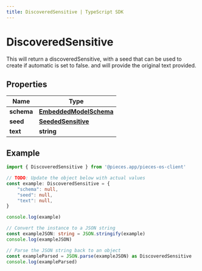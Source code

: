 ```yaml
---
title: DiscoveredSensitive | TypeScript SDK
---
```



# DiscoveredSensitive

This will return a discoveredSensitive, with a seed that can be used to create if automatic is set to false. and will provide the original text provided.

## Properties

Name | Type
------------ | -------------
**schema** | [**EmbeddedModelSchema**](EmbeddedModelSchema)
**seed** | [**SeededSensitive**](SeededSensitive)
**text** | **string**

## Example

```typescript
import { DiscoveredSensitive } from '@pieces.app/pieces-os-client'

// TODO: Update the object below with actual values
const example: DiscoveredSensitive = {
    "schema": null,
    "seed": null,
    "text": null,
}

console.log(example)

// Convert the instance to a JSON string
const exampleJSON: string = JSON.stringify(example)
console.log(exampleJSON)

// Parse the JSON string back to an object
const exampleParsed = JSON.parse(exampleJSON) as DiscoveredSensitive
console.log(exampleParsed)
```


